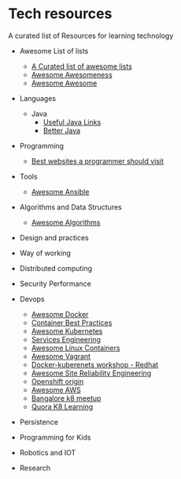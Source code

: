 # Tech resources
A curated list of Resources for learning technology

- Awesome List of lists
    + [A Curated list of awesome lists](https://github.com/sindresorhus/awesome)
    + [Awesome Awesomeness](https://github.com/bayandin/awesome-awesomeness)
    + [Awesome Awesome](https://github.com/emijrp/awesome-awesome)
- Languages
   
    + Java
        + [Useful Java Links](https://github.com/Vedenin/useful-java-links)
        + [Better Java](https://github.com/cxxr/better-java)
- Programming
    + [Best websites a programmer should visit](https://github.com/sdmg15/Best-websites-a-programmer-should-visit)
- Tools
    + [Awesome Ansible](https://github.com/jdauphant/awesome-ansible)
- Algorithms and Data Structures
    + [Awesome Algorithms](https://github.com/tayllan/awesome-algorithms)
- Design and practices
- Way of working
- Distributed computing
- Security Performance
- Devops
    + [Awesome Docker](https://github.com/veggiemonk/awesome-docker)
    + [Container Best Practices](http://docs.projectatomic.io/container-best-practices/)
    + [Awesome Kubernetes](https://github.com/ramitsurana/awesome-kubernetes)
    + [Services Engineering](https://github.com/mmcgrana/services-engineering)
    + [Awesome Linux Containers](https://github.com/Friz-zy/awesome-linux-containers)
    + [Awesome Vagrant](https://github.com/iJackUA/awesome-vagrant)
    + [Docker-kuberenets workshop - Redhat](https://github.com/RedHatWorkshops/docker-kubernetes-workshop)
    + [Awesome Site Reliability Engineering](https://github.com/dastergon/awesome-sre)
    + [Openshift origin](https://github.com/openshift/origin)
    + [Awesome AWS](https://github.com/donnemartin/awesome-aws)
    + [Bangalore k8 meetup](https://www.meetup.com/Bangalore-Kubernetes-Meetup/)
    + [Quora K8 Learning](https://www.quora.com/What-are-some-good-ways-of-learning-Kubernetes) 
- Persistence
- Programming for Kids
- Robotics and IOT
- Research

